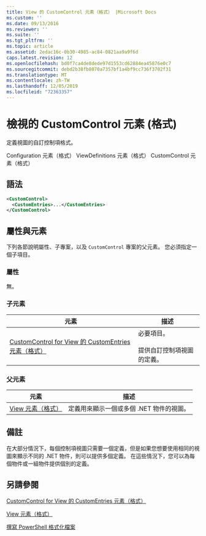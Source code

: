 ```yaml
---
title: View 的 CustomControl 元素（格式） |Microsoft Docs
ms.custom: ''
ms.date: 09/13/2016
ms.reviewer: ''
ms.suite: ''
ms.tgt_pltfrm: ''
ms.topic: article
ms.assetid: 2edac16c-0b30-4985-ac84-0821aa9a9f6d
caps.latest.revision: 12
ms.openlocfilehash: bd0f7ca4de8dede97d1553cd62884ea45876e0c7
ms.sourcegitcommit: debd2b38fb8070a7357bf1a4bf9cc736f3702f31
ms.translationtype: MT
ms.contentlocale: zh-TW
ms.lasthandoff: 12/05/2019
ms.locfileid: "72363357"
---
```

# <a name="customcontrol-element-for-view-format"></a>檢視的 CustomControl 元素 (格式)

定義視圖的自訂控制項格式。

Configuration 元素（格式） ViewDefinitions 元素（格式） CustomControl 元素（格式）

## <a name="syntax"></a>語法

```xml
<CustomControl>
  <CustomEntries>...</CustomEntries>
</CustomControl>
```

## <a name="attributes-and-elements"></a>屬性與元素

下列各節說明屬性、子專案，以及 `CustomControl` 專案的父元素。 您必須指定一個子項目。

### <a name="attributes"></a>屬性

無。

### <a name="child-elements"></a>子元素

|元素|描述|
|-------------|-----------------|
|[CustomControl for View 的 CustomEntries 元素（格式）](./customentries-element-for-customcontrol-for-view-format.md)|必要項目。<br /><br /> 提供自訂控制項視圖的定義。|

### <a name="parent-elements"></a>父元素

|元素|描述|
|-------------|-----------------|
|[View 元素（格式）](./view-element-format.md)|定義用來顯示一個或多個 .NET 物件的視圖。|

## <a name="remarks"></a>備註

在大部分情況下，每個控制項視圖只需要一個定義，但是如果您想要使用相同的視圖來顯示不同的 .NET 物件，則可以提供多個定義。 在這些情況下，您可以為每個物件或一組物件提供個別的定義。

## <a name="see-also"></a>另請參閱

[CustomControl for View 的 CustomEntries 元素（格式）](./customentries-element-for-customcontrol-for-view-format.md)

[View 元素（格式）](./view-element-format.md)

[撰寫 PowerShell 格式化檔案](./writing-a-powershell-formatting-file.md)
